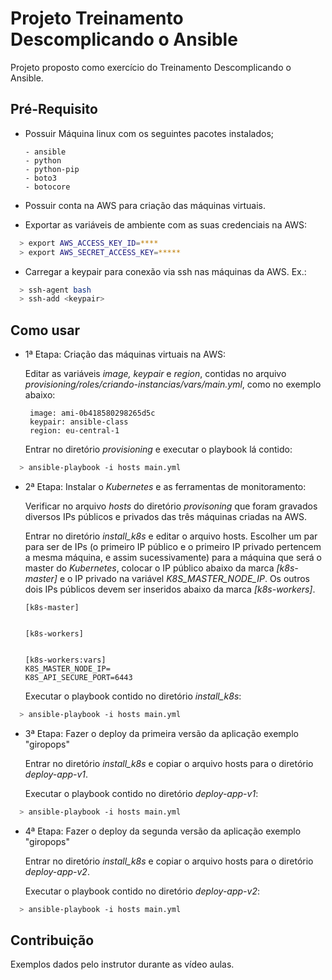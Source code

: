 # Projeto Treinamento Descomplicando o Ansible

Projeto proposto como exercício do Treinamento Descomplicando o Ansible.

## Pré-Requisito

- Possuir Máquina linux com os seguintes pacotes instalados;
      
      - ansible
      - python
      - python-pip
      - boto3
      - botocore
- Possuir conta na AWS para criação das máquinas virtuais.
- Exportar as variáveis de ambiente com as suas credenciais na AWS:
```bash
  > export AWS_ACCESS_KEY_ID=****
  > export AWS_SECRET_ACCESS_KEY=*****
```

- Carregar a keypair para conexão via ssh nas máquinas da AWS. Ex.:
```bash
  > ssh-agent bash
  > ssh-add <keypair>
```

## Como usar

- 1ª Etapa: Criação das máquinas virtuais na AWS:

  Editar as variáveis *image, keypair* e *region*, contidas no arquivo *provisioning/roles/criando-instancias/vars/main.yml*, como no exemplo abaixo:

       image: ami-0b418580298265d5c
       keypair: ansible-class
       region: eu-central-1

  Entrar no diretório *provisioning* e executar o playbook lá contido:
```bash
  > ansible-playbook -i hosts main.yml
```
- 2ª Etapa: Instalar o *Kubernetes* e as ferramentas de monitoramento:

  Verificar no arquivo *hosts* do diretório *provisoning* que foram gravados diversos IPs públicos e privados das três máquinas criadas na AWS.

  Entrar no diretório *install_k8s* e editar o arquivo hosts. Escolher um par para ser de IPs (o primeiro IP público e o primeiro IP privado pertencem a mesma máquina, e assim sucessivamente) para a máquina que será o master do *Kubernetes*, colocar o IP público abaixo da marca *[k8s-master]* e o IP privado na variável *K8S_MASTER_NODE_IP*. Os outros dois IPs públicos devem ser inseridos abaixo da marca *[k8s-workers]*.

      [k8s-master]


      [k8s-workers]


      [k8s-workers:vars]
      K8S_MASTER_NODE_IP=
      K8S_API_SECURE_PORT=6443

  Executar o playbook contido no diretório *install_k8s*:
```bash
  > ansible-playbook -i hosts main.yml
```

- 3ª Etapa: Fazer o deploy da primeira versão da aplicação exemplo "giropops"

  Entrar no diretório *install_k8s* e copiar o arquivo hosts para o diretório *deploy-app-v1*.

  Executar o playbook contido no diretório *deploy-app-v1*:
```bash
  > ansible-playbook -i hosts main.yml
```

- 4ª Etapa: Fazer o deploy da segunda versão da aplicação exemplo "giropops"

  Entrar no diretório *install_k8s* e copiar o arquivo hosts para o diretório *deploy-app-v2*.

  Executar o playbook contido no diretório *deploy-app-v2*:
```bash
  > ansible-playbook -i hosts main.yml
```

## Contribuição
Exemplos dados pelo instrutor durante as vídeo aulas.
